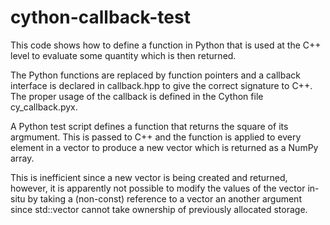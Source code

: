 # cython-callback-test

This code shows how to define a function in Python that is used 
at the C++ level to evaluate some quantity which is then returned. 

The Python functions are replaced by function pointers and a callback
interface is declared in callback.hpp to give the correct signature to C++.
The proper usage of the callback is defined in the Cython file 
cy_callback.pyx.

A Python test script defines a function that returns the square of
its argmument. This is passed to C++ and the function is applied to
every element in a vector to produce a new vector which is returned
as a NumPy array.

This is inefficient since a new vector is being created and returned,
however, it is apparently not possible to modify the values of the 
vector in-situ by taking a (non-const) reference to a vector an another
argument since std::vector cannot take ownership of previously allocated
storage.


